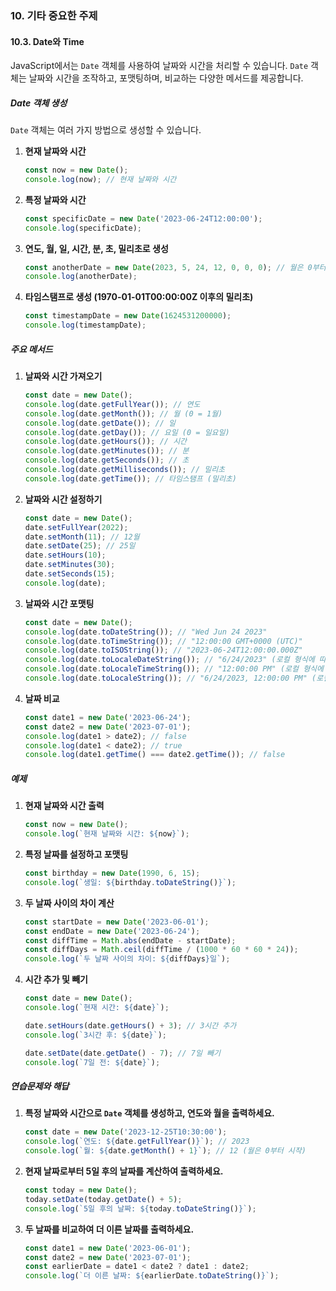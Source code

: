 ### 10. 기타 중요한 주제

#### 10.3. Date와 Time

JavaScript에서는 `Date` 객체를 사용하여 날짜와 시간을 처리할 수 있습니다. `Date` 객체는 날짜와 시간을 조작하고, 포맷팅하며, 비교하는 다양한 메서드를 제공합니다.

##### Date 객체 생성

`Date` 객체는 여러 가지 방법으로 생성할 수 있습니다.

1. **현재 날짜와 시간**

   ```javascript
   const now = new Date();
   console.log(now); // 현재 날짜와 시간
   ```

2. **특정 날짜와 시간**

   ```javascript
   const specificDate = new Date('2023-06-24T12:00:00');
   console.log(specificDate);
   ```

3. **연도, 월, 일, 시간, 분, 초, 밀리초로 생성**

   ```javascript
   const anotherDate = new Date(2023, 5, 24, 12, 0, 0, 0); // 월은 0부터 시작 (0 = 1월)
   console.log(anotherDate);
   ```

4. **타임스탬프로 생성 (1970-01-01T00:00:00Z 이후의 밀리초)**

   ```javascript
   const timestampDate = new Date(1624531200000);
   console.log(timestampDate);
   ```

##### 주요 메서드

1. **날짜와 시간 가져오기**

   ```javascript
   const date = new Date();
   console.log(date.getFullYear()); // 연도
   console.log(date.getMonth()); // 월 (0 = 1월)
   console.log(date.getDate()); // 일
   console.log(date.getDay()); // 요일 (0 = 일요일)
   console.log(date.getHours()); // 시간
   console.log(date.getMinutes()); // 분
   console.log(date.getSeconds()); // 초
   console.log(date.getMilliseconds()); // 밀리초
   console.log(date.getTime()); // 타임스탬프 (밀리초)
   ```

2. **날짜와 시간 설정하기**

   ```javascript
   const date = new Date();
   date.setFullYear(2022);
   date.setMonth(11); // 12월
   date.setDate(25); // 25일
   date.setHours(10);
   date.setMinutes(30);
   date.setSeconds(15);
   console.log(date);
   ```

3. **날짜와 시간 포맷팅**

   ```javascript
   const date = new Date();
   console.log(date.toDateString()); // "Wed Jun 24 2023"
   console.log(date.toTimeString()); // "12:00:00 GMT+0000 (UTC)"
   console.log(date.toISOString()); // "2023-06-24T12:00:00.000Z"
   console.log(date.toLocaleDateString()); // "6/24/2023" (로컬 형식에 따라 다름)
   console.log(date.toLocaleTimeString()); // "12:00:00 PM" (로컬 형식에 따라 다름)
   console.log(date.toLocaleString()); // "6/24/2023, 12:00:00 PM" (로컬 형식에 따라 다름)
   ```

4. **날짜 비교**

   ```javascript
   const date1 = new Date('2023-06-24');
   const date2 = new Date('2023-07-01');
   console.log(date1 > date2); // false
   console.log(date1 < date2); // true
   console.log(date1.getTime() === date2.getTime()); // false
   ```

##### 예제

1. **현재 날짜와 시간 출력**

   ```javascript
   const now = new Date();
   console.log(`현재 날짜와 시간: ${now}`);
   ```

2. **특정 날짜를 설정하고 포맷팅**

   ```javascript
   const birthday = new Date(1990, 6, 15);
   console.log(`생일: ${birthday.toDateString()}`);
   ```

3. **두 날짜 사이의 차이 계산**

   ```javascript
   const startDate = new Date('2023-06-01');
   const endDate = new Date('2023-06-24');
   const diffTime = Math.abs(endDate - startDate);
   const diffDays = Math.ceil(diffTime / (1000 * 60 * 60 * 24));
   console.log(`두 날짜 사이의 차이: ${diffDays}일`);
   ```

4. **시간 추가 및 빼기**

   ```javascript
   const date = new Date();
   console.log(`현재 시간: ${date}`);

   date.setHours(date.getHours() + 3); // 3시간 추가
   console.log(`3시간 후: ${date}`);

   date.setDate(date.getDate() - 7); // 7일 빼기
   console.log(`7일 전: ${date}`);
   ```

##### 연습문제와 해답

1. **특정 날짜와 시간으로 `Date` 객체를 생성하고, 연도와 월을 출력하세요.**

   ```javascript
   const date = new Date('2023-12-25T10:30:00');
   console.log(`연도: ${date.getFullYear()}`); // 2023
   console.log(`월: ${date.getMonth() + 1}`); // 12 (월은 0부터 시작)
   ```

2. **현재 날짜로부터 5일 후의 날짜를 계산하여 출력하세요.**

   ```javascript
   const today = new Date();
   today.setDate(today.getDate() + 5);
   console.log(`5일 후의 날짜: ${today.toDateString()}`);
   ```

3. **두 날짜를 비교하여 더 이른 날짜를 출력하세요.**

   ```javascript
   const date1 = new Date('2023-06-01');
   const date2 = new Date('2023-07-01');
   const earlierDate = date1 < date2 ? date1 : date2;
   console.log(`더 이른 날짜: ${earlierDate.toDateString()}`);
   ```
